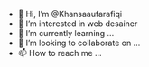 - 👋 Hi, I’m @Khansaaufarafiqi
- 👀 I’m interested in web desainer
- 🌱 I’m currently learning ...
- 💞️ I’m looking to collaborate on ...
- 📫 How to reach me ...

<!---
Khansaaufarafiqi/Khansaaufarafiqi is a ✨ special ✨ repository because its `README.md` (this file) appears on your GitHub profile.
You can click the Preview link to take a look at your changes.
--->
